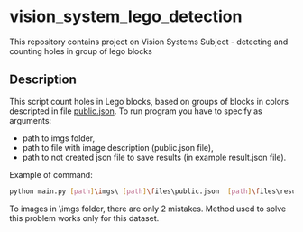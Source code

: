 # vision_system_lego_detection
This repository contains project on Vision Systems Subject - detecting and counting holes in group of lego blocks

## Description

This script count holes in Lego blocks, based on groups of blocks in colors descripted in file [public.json](https://github.com/m-milena/vision_system_lego_detection/blob/master/files/public.json). To run program you have to specify as arguments:

  - path to imgs folder,
  - path to file with image description (public.json file),
  - path to not created json file to save results (in example result.json file).

Example of command:
```sh
python main.py [path]\imgs\ [path]\files\public.json  [path]\files\result.json
```

To images in \imgs folder, there are only 2 mistakes. Method used to solve this problem works only for this dataset. 
